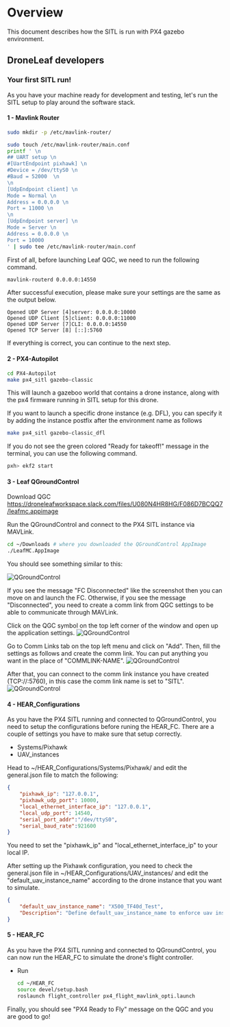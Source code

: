 # Overview

This document describes how the SITL is run with PX4 gazebo environment.


## DroneLeaf developers

### Your first SITL run!

As you have your machine ready for development and testing, let's run the SITL setup to play around the software stack.

#### 1 - Mavlink Router


```bash
sudo mkdir -p /etc/mavlink-router/
```

```bash
sudo touch /etc/mavlink-router/main.conf
printf ' \n
## UART setup \n
#[UartEndpoint pixhawk] \n
#Device = /dev/ttyS0 \n
#Baud = 52000  \n
\n
[UdpEndpoint client] \n
Mode = Normal \n
Address = 0.0.0.0 \n
Port = 11000 \n
\n
[UdpEndpoint server] \n
Mode = Server \n
Address = 0.0.0.0 \n
Port = 10000
' | sudo tee /etc/mavlink-router/main.conf
```

First of all, before launching Leaf QGC, we need to run the following command.
```bash
mavlink-routerd 0.0.0.0:14550
```
After successful execution, please make sure your settings are the same as the output below.
```
Opened UDP Server [4]server: 0.0.0.0:10000
Opened UDP Client [5]client: 0.0.0.0:11000
Opened UDP Server [7]CLI: 0.0.0.0:14550
Opened TCP Server [8] [::]:5760
```
If everything is correct, you can continue to the next step.


#### 2 - PX4-Autopilot

```bash
cd PX4-Autopilot
make px4_sitl gazebo-classic
```
This will launch a gazeboo world that contains a drone instance, along with the px4 firmware running in SITL setup for this drone.

If you want to launch a specific drone instance (e.g. DFL), you can specify it by adding the instance postfix after the environment name as follows

```bash
make px4_sitl gazebo-classic_dfl
```

If you do not see the green colored "Ready for takeoff!" message in the terminal, you can use the following command.
```bash
pxh> ekf2 start
```

#### 3 - Leaf QGroundControl

Download QGC
https://droneleafworkspace.slack.com/files/U080N4HR8HG/F086D7BCQQ7/leafmc.appimage


Run the QGroundControl and connect to the PX4 SITL instance via MAVLink.

```bash
cd ~/Downloads # where you downloaded the QGroundControl AppImage
./LeafMC.AppImage
```
You should see something similar to this:

![QGroundControl](media/LeafMCQGC_PX4SITL.png)

If you see the message "FC Disconnected" like the screenshot then you can move on and launch the FC. Otherwise, if you see the message "Disconnected", you need to create a comm link from QGC settings to be able to communicate through MAVLink.

Click on the QGC symbol on the top left corner of the window and open up the application settings.
![QGroundControl](media/QGC_setting.png)

Go to Comm Links tab on the top left menu and click on "Add". Then, fill the settings as follows and create the comm link. You can put anything you want in the place of "COMMLINK-NAME".
![QGroundControl](media/commlink.png)

After that, you can connect to the comm link instance you have created (TCP://:5760), in this case the comm link name is set to "SITL".
![QGroundControl](media/connect_commlink.png)

#### 4 - HEAR_Configurations
As you have the PX4 SITL running and connected to QGroundControl, you need to setup the configurations before runing the HEAR_FC. There are a couple of settings you have to make sure that setup correctly.

- Systems/Pixhawk
- UAV_instances

Head to ~/HEAR_Configurations/Systems/Pixhawk/ and edit the general.json file to match the following:

```json
{
    "pixhawk_ip": "127.0.0.1",
    "pixhawk_udp_port": 10000,
    "local_ethernet_interface_ip": "127.0.0.1",
    "local_udp_port": 14540,
    "serial_port_addr":"/dev/ttyS0",
    "serial_baud_rate":921600
}
```
You need to set the "pixhawk_ip" and "local_ethernet_interface_ip" to your local IP.

After setting up the Pixhawk configuration, you need to check the general.json file in ~/HEAR_Configurations/UAV_instances/ and edit the "default_uav_instance_name" according to the drone instance that you want to simulate.

```json
{
    "default_uav_instance_name": "X500_TF40d_Test",
    "Description": "Define default_uav_instance_name to enforce uav instance name on the current machine"
}
```

#### 5 - HEAR_FC
As you have the PX4 SITL running and connected to QGroundControl, you can now run the HEAR_FC to simulate the drone's flight controller.

- Run
    ```bash
    cd ~/HEAR_FC
    source devel/setup.bash
    roslaunch flight_controller px4_flight_mavlink_opti.launch
    ```
Finally, you should see "PX4 Ready to Fly" message on the QGC and you are good to go!
